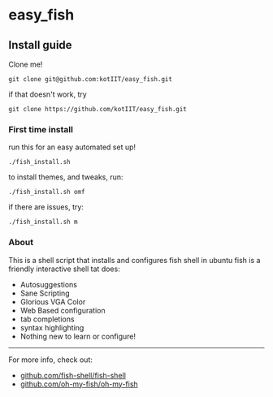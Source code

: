 # easy_fish

## Install guide

Clone me!

    git clone git@github.com:kotIIT/easy_fish.git
if that doesn't work, try

    git clone https://github.com/kotIIT/easy_fish.git

### First time install

run this for an easy automated set up!

    ./fish_install.sh

to install themes, and tweaks, run:

    ./fish_install.sh omf

if there are issues, try:

    ./fish_install.sh m

### About

This is a shell script that installs and configures fish shell in ubuntu
fish is a friendly interactive shell tat does:

* Autosuggestions
* Sane Scripting
* Glorious VGA Color
* Web Based configuration
* tab completions
* syntax highlighting
* Nothing new to learn or configure!

---
For more info, check out:

* [github.com/fish-shell/fish-shell](https://github.com/fish-shell/fish-shell)
* [github.com/oh-my-fish/oh-my-fish](https://github.com/oh-my-fish/oh-my-fish)